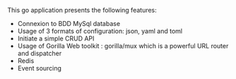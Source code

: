 This go application presents the following features:

- Connexion to BDD MySql database
- Usage of 3 formats of configuration: json, yaml and toml
- Initiate a simple CRUD API
- Usage of Gorilla Web toolkit : gorilla/mux which is a powerful URL router and dispatcher
- Redis
- Event sourcing